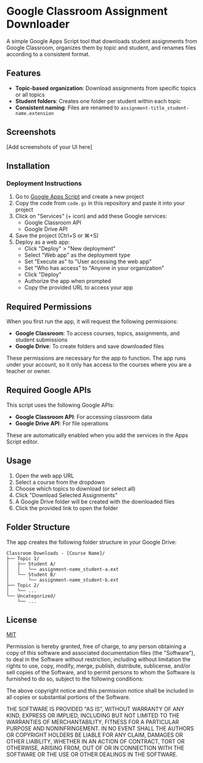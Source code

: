 # Google Classroom Assignment Downloader

A simple Google Apps Script tool that downloads student assignments from Google Classroom, organizes them by topic and student, and renames files according to a consistent format.

## Features

- **Topic-based organization**: Download assignments from specific topics or all topics
- **Student folders**: Creates one folder per student within each topic
- **Consistent naming**: Files are renamed to `assignment-title_student-name.extension`

## Screenshots

[Add screenshots of your UI here]

## Installation


### Deployment Instructions

1. Go to [Google Apps Script](https://script.google.com/) and create a new project
2. Copy the code from `code.gs` in this repository and paste it into your project
3. Click on "Services" (+ icon) and add these Google services:
   - Google Classroom API
   - Google Drive API
4. Save the project (Ctrl+S or ⌘+S)
5. Deploy as a web app:
   - Click "Deploy" > "New deployment"
   - Select "Web app" as the deployment type
   - Set "Execute as" to "User accessing the web app"
   - Set "Who has access" to "Anyone in your organization"
   - Click "Deploy"
   - Authorize the app when prompted
   - Copy the provided URL to access your app


## Required Permissions

When you first run the app, it will request the following permissions:

- **Google Classroom**: To access courses, topics, assignments, and student submissions
- **Google Drive**: To create folders and save downloaded files

These permissions are necessary for the app to function. The app runs under your account, so it only has access to the courses where you are a teacher or owner.

## Required Google APIs

This script uses the following Google APIs:

- **Google Classroom API**: For accessing classroom data
- **Google Drive API**: For file operations

These are automatically enabled when you add the services in the Apps Script editor.

## Usage

1. Open the web app URL
2. Select a course from the dropdown
3. Choose which topics to download (or select all)
4. Click "Download Selected Assignments"
5. A Google Drive folder will be created with the downloaded files
6. Click the provided link to open the folder

## Folder Structure

The app creates the following folder structure in your Google Drive:

```
Classroom Downloads - [Course Name]/
├── Topic 1/
│   ├── Student A/
│   │   └── assignment-name_student-a.ext
│   └── Student B/
│       └── assignment-name_student-b.ext
├── Topic 2/
│   └── ...
└── Uncategorized/
    └── ...
```

## License

[MIT](https://choosealicense.com/licenses/mit/)

Permission is hereby granted, free of charge, to any person obtaining a copy
of this software and associated documentation files (the "Software"), to deal
in the Software without restriction, including without limitation the rights
to use, copy, modify, merge, publish, distribute, sublicense, and/or sell
copies of the Software, and to permit persons to whom the Software is
furnished to do so, subject to the following conditions:

The above copyright notice and this permission notice shall be included in all
copies or substantial portions of the Software.

THE SOFTWARE IS PROVIDED "AS IS", WITHOUT WARRANTY OF ANY KIND, EXPRESS OR
IMPLIED, INCLUDING BUT NOT LIMITED TO THE WARRANTIES OF MERCHANTABILITY,
FITNESS FOR A PARTICULAR PURPOSE AND NONINFRINGEMENT. IN NO EVENT SHALL THE
AUTHORS OR COPYRIGHT HOLDERS BE LIABLE FOR ANY CLAIM, DAMAGES OR OTHER
LIABILITY, WHETHER IN AN ACTION OF CONTRACT, TORT OR OTHERWISE, ARISING FROM,
OUT OF OR IN CONNECTION WITH THE SOFTWARE OR THE USE OR OTHER DEALINGS IN THE
SOFTWARE.